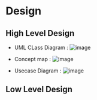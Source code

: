 # Design

## High Level Design 
* UML CLass Diagram :
![image](https://user-images.githubusercontent.com/65653522/114609723-bb97bb00-9cbc-11eb-90c0-3bcdb7450222.png)
* Concept map :
![image](https://user-images.githubusercontent.com/65653522/114608533-6ad39280-9cbb-11eb-95ed-2d801040e2df.png)

* Usecase Diagram :
![image](https://user-images.githubusercontent.com/65653522/114606249-ad47a000-9cb8-11eb-9a29-81adefbedea9.png)

## Low Level Design 